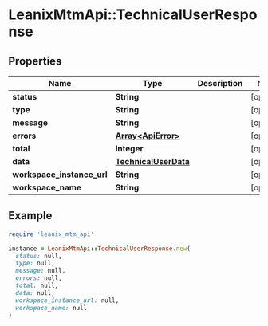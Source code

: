 # LeanixMtmApi::TechnicalUserResponse

## Properties

| Name | Type | Description | Notes |
| ---- | ---- | ----------- | ----- |
| **status** | **String** |  | [optional] |
| **type** | **String** |  | [optional] |
| **message** | **String** |  | [optional] |
| **errors** | [**Array&lt;ApiError&gt;**](ApiError.md) |  | [optional] |
| **total** | **Integer** |  | [optional] |
| **data** | [**TechnicalUserData**](TechnicalUserData.md) |  | [optional] |
| **workspace_instance_url** | **String** |  | [optional] |
| **workspace_name** | **String** |  | [optional] |

## Example

```ruby
require 'leanix_mtm_api'

instance = LeanixMtmApi::TechnicalUserResponse.new(
  status: null,
  type: null,
  message: null,
  errors: null,
  total: null,
  data: null,
  workspace_instance_url: null,
  workspace_name: null
)
```

